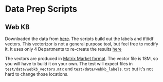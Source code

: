 # Data Prep Scripts

## Web KB

Downloaded the data from [here](http://www.cs.cmu.edu/~webkb/). The scripts build out the labels
and tfi/idf vectors. This vectorizor is not a general purpose tool, but feel
free to modify it.  It uses only 4 Departments to re-create the results [here](http://graph-ssl.wdfiles.com/local--files/blog%3A_start/graph_ssl_acl12_tutorial_slides_final.pdf)

The vectors are produced in [Matrix Market format](http://math.nist.gov/MatrixMarket/formats.html). The
vector file is 18M, so you will have to build it on your own.  The test will expect files in  `test/data/webkb_vectors.mtx` and `test/data/webkb_labels.txt` but it's not hard to change those locations. 
